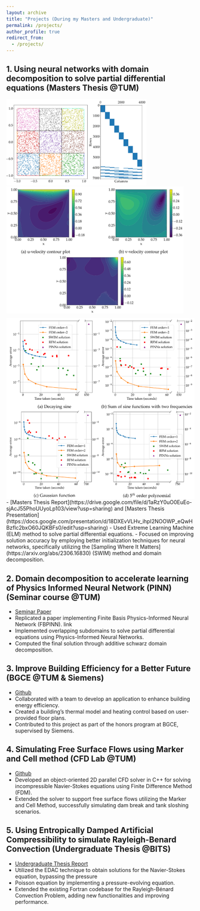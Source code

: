 ```yaml
---
layout: archive
title: "Projects (During my Masters and Undergraduate)"
permalink: /projects/
author_profile: true
redirect_from:
  - /projects/
---
```


## 1. Using neural networks with domain decomposition to solve partial differential equations (Masters Thesis @TUM)
<img src="../images/Domain_Decomposition_sparsity.png" alt="Image 1" width="375"/>
<img src="../images/LDC_solution.png" alt="Image 2" width="475"/>
<div style="display: flex; justify-content: center; margin-top: 10px;">
<img src="../images/Comp_conventional_methods.png" alt="Image 2" width="550"/>
</div>
  - [Masters Thesis Report](https://drive.google.com/file/d/1aRzY0uO0EuEo-sjAcJ55PhoUUyoLp103/view?usp=sharing) and [Masters Thesis Presentation](https://docs.google.com/presentation/d/18DXEvVLHv_ihpI2NOOWP_eQwHBzflc2bxO60JQKBFs0/edit?usp=sharing)
  - Used Extreme Learning Machine (ELM) method to solve partial differential equations.
  - Focused on improving solution accuracy by employing better initialization techniques for neural networks, specifically utilizing the [Sampling Where It Matters](https://arxiv.org/abs/2306.16830) (SWIM) method and domain decomposition.

## 2. Domain decomposition to accelerate learning of Physics Informed Neural Network (PINN) (Seminar course @TUM)

  - [Seminar Paper](https://drive.google.com/file/d/1elvUBqhF1Wdt8j4vHsZ2z32bcLWm-73M/view?usp=sharing)
  - Replicated a paper implementing Finite Basis Physics-Informed Neural Network (FBPINN). link
  - Implemented overlapping subdomains to solve partial differential equations using Physics-Informed Neural Networks.
  - Computed the final solution through additive schwarz domain decomposition.

## 3. Improve Building Efficiency for a Better Future (BGCE @TUM & Siemens)

  - [Github](https://github.com/Adyta99/EnergyPlusPlus)
  - Collaborated with a team to develop an application to enhance building energy efficiency.
  - Created a building’s thermal model and heating control based on user-provided floor plans.
  - Contributed to this project as part of the honors program at BGCE, supervised by Siemens.

## 4. Simulating Free Surface Flows using Marker and Cell method (CFD Lab @TUM)

  - [Github](https://github.com/Adyta99/CFD-Lab)
  - Developed an object-oriented 2D parallel CFD solver in C++ for solving incompressible Navier-Stokes equations using Finite Difference Method (FDM).
  - Extended the solver to support free surface flows utilizing the Marker and Cell Method, successfully simulating dam break and tank sloshing scenarios.

## 5. Using Entropically Damped Artificial Compressibility to simulate Rayleigh-Benard Convection (Undergraduate Thesis @BITS)
  - [Undergraduate Thesis Report](https://drive.google.com/file/d/1KlfDYjxakmnmxWMtsdNPuePczoYdpFKv/view?usp=sharing)
  - Utilized the EDAC technique to obtain solutions for the Navier-Stokes equation, bypassing the pressure
  - Poisson equation by implementing a pressure-evolving equation.
  - Extended the existing Fortran codebase for the Rayleigh-Bénard Convection Problem, adding new functionalities and improving performance.
